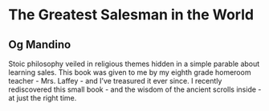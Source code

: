 # The Greatest Salesman in the World
## Og Mandino
Stoic philosophy veiled in religious themes hidden in a simple parable about learning sales. This book was given to me by my eighth grade homeroom teacher - Mrs. Laffey - and I’ve treasured it ever since. I recently rediscovered this small book - and the wisdom of the ancient scrolls inside - at just the right time.
